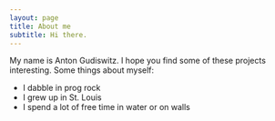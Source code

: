 ```yaml
---
layout: page
title: About me
subtitle: Hi there.
---
```


My name is Anton Gudiswitz. I hope you find some of these projects interesting. Some things about myself:

- I dabble in prog rock
- I grew up in St. Louis
- I spend a lot of free time in water or on walls
